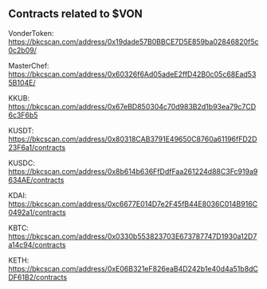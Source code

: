 ## Contracts related to $VON
VonderToken: https://bkcscan.com/address/0x19dade57B0BBCE7D5E859ba02846820f5c0c2b09/

MasterChef: https://bkcscan.com/address/0x60326f6Ad05adeE2ffD42B0c05c68Ead535B104E/

KKUB: https://bkcscan.com/address/0x67eBD850304c70d983B2d1b93ea79c7CD6c3F6b5

KUSDT: https://bkcscan.com/address/0x80318CAB3791E49650C8760a61196fFD2D23F6a1/contracts

KUSDC:  https://bkcscan.com/address/0x8b614b636FfDdfFaa261224d88C3Fc919a9634AE/contracts

KDAI: https://bkcscan.com/address/0xc6677E014D7e2F45fB44E8036C014B916C0492a1/contracts

KBTC: https://bkcscan.com/address/0x0330b553823703E673787747D1930a12D7a14c94/contracts

KETH: https://bkcscan.com/address/0xE06B321eF826eaB4D242b1e40d4a51b8dCDF61B2/contracts